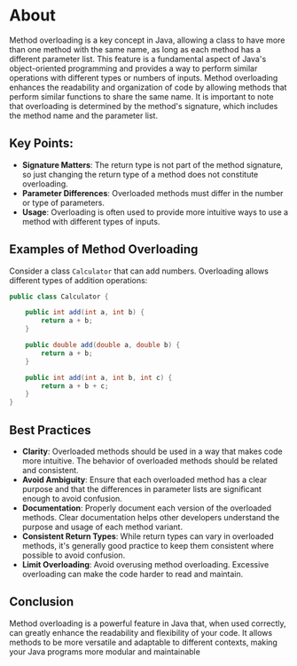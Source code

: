 # About 

Method overloading is a key concept in Java, allowing a class to have more than one method with the same name, as long as each method has a different parameter list. This feature is a fundamental aspect of Java's object-oriented programming and provides a way to perform similar operations with different types or numbers of inputs.
Method overloading enhances the readability and organization of code by allowing methods that perform similar functions to share the same name. It is important to note that overloading is determined by the method's signature, which includes the method name and the parameter list.

## Key Points:

- **Signature Matters**: The return type is not part of the method signature, so just changing the return type of a method does not constitute overloading.
- **Parameter Differences**: Overloaded methods must differ in the number or type of parameters.
- **Usage**: Overloading is often used to provide more intuitive ways to use a method with different types of inputs.

## Examples of Method Overloading

Consider a class `Calculator` that can add numbers. Overloading allows different types of addition operations:

```java
public class Calculator {

    public int add(int a, int b) {
        return a + b;
    }

    public double add(double a, double b) {
        return a + b;
    }

    public int add(int a, int b, int c) {
        return a + b + c;
    }
}
```

## Best Practices

- **Clarity**: Overloaded methods should be used in a way that makes code more intuitive. The behavior of overloaded methods should be related and consistent.
- **Avoid Ambiguity**: Ensure that each overloaded method has a clear purpose and that the differences in parameter lists are significant enough to avoid confusion.
- **Documentation**: Properly document each version of the overloaded methods. Clear documentation helps other developers understand the purpose and usage of each method variant.
- **Consistent Return Types**: While return types can vary in overloaded methods, it's generally good practice to keep them consistent where possible to avoid confusion.
- **Limit Overloading**: Avoid overusing method overloading. Excessive overloading can make the code harder to read and maintain.


## Conclusion

Method overloading is a powerful feature in Java that, when used correctly, can greatly enhance the readability and flexibility of your code. It allows methods to be more versatile and adaptable to different contexts, making your Java programs more modular and maintainable

[polymorphism]: https://docs.oracle.com/javase/tutorial/java/IandI/polymorphism.html
[method-overloading]: https://docs.oracle.com/javase/tutorial/java/javaOO/methods.html#overloading

